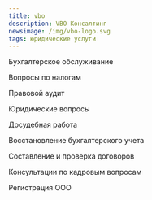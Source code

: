 ```yaml
---
title: vbo
description: VBO Консалтинг
newsimage: /img/vbo-logo.svg
tags: юридические услуги
---
```

Бухгалтерское обслуживание 

Вопросы по налогам 

Правовой аудит 

Юридические вопросы 

Досудебная работа 

Восстановление бухгалтерского учета 

Составление и проверка договоров 

Консультации по кадровым вопросам 

Регистрация ООО
